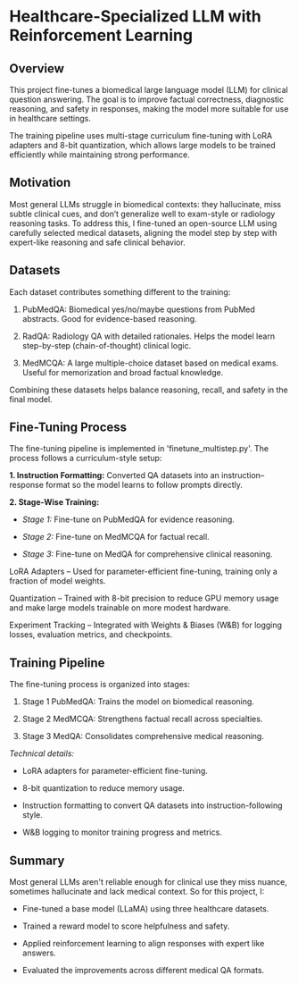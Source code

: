 # Healthcare-Specialized LLM with Reinforcement Learning

## Overview
This project fine-tunes a biomedical large language model (LLM) for clinical question answering. The goal is to improve factual correctness, diagnostic reasoning, and safety in responses, making the model more suitable for use in healthcare settings.

The training pipeline uses multi-stage curriculum fine-tuning with LoRA adapters and 8-bit quantization, which allows large models to be trained efficiently while maintaining strong performance.

## Motivation

Most general LLMs struggle in biomedical contexts: they hallucinate, miss subtle clinical cues, and don’t generalize well to exam-style or radiology reasoning tasks. To address this, I fine-tuned an open-source LLM using carefully selected medical datasets, aligning the model step by step with expert-like reasoning and safe clinical behavior.

## Datasets

Each dataset contributes something different to the training:

1. PubMedQA: Biomedical yes/no/maybe questions from PubMed abstracts. Good for evidence-based reasoning.

2. RadQA: Radiology QA with detailed rationales. Helps the model learn step-by-step (chain-of-thought) clinical logic.

3. MedMCQA: A large multiple-choice dataset based on medical exams. Useful for memorization and broad factual knowledge.

Combining these datasets helps balance reasoning, recall, and safety in the final model.

## Fine-Tuning Process

The fine-tuning pipeline is implemented in 'finetune_multistep.py'. The process follows a curriculum-style setup:

**1. Instruction Formatting:** Converted QA datasets into an instruction–response format so the model learns to follow prompts directly.

**2. Stage-Wise Training:**

- _Stage 1:_ Fine-tune on PubMedQA for evidence reasoning.

- _Stage 2:_ Fine-tune on MedMCQA for factual recall.

- _Stage 3:_ Fine-tune on MedQA for comprehensive clinical reasoning.

LoRA Adapters – Used for parameter-efficient fine-tuning, training only a fraction of model weights.

Quantization – Trained with 8-bit precision to reduce GPU memory usage and make large models trainable on more modest hardware.

Experiment Tracking – Integrated with Weights & Biases (W&B) for logging losses, evaluation metrics, and checkpoints.

## Training Pipeline

The fine-tuning process is organized into stages:

1. Stage 1 PubMedQA: Trains the model on biomedical reasoning.

2. Stage 2 MedMCQA: Strengthens factual recall across specialties.

3. Stage 3 MedQA: Consolidates comprehensive medical reasoning.

_Technical details:_

- LoRA adapters for parameter-efficient fine-tuning.

- 8-bit quantization to reduce memory usage.

- Instruction formatting to convert QA datasets into instruction-following style.

- W&B logging to monitor training progress and metrics.

## Summary
Most general LLMs aren't reliable enough for clinical use they miss nuance, sometimes hallucinate and lack medical context. So for this project, I:

- Fine-tuned a base model (LLaMA) using three healthcare datasets.

- Trained a reward model to score helpfulness and safety.

- Applied reinforcement learning to align responses with expert like answers.

- Evaluated the improvements across different medical QA formats.
